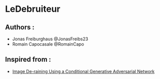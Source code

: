 # LeDebruiteur

## Authors :

* Jonas Freiburghaus @JonasFreibs23
* Romain Capocasale @RomainCapo

## Inspired from :

* [Image De-raining Using a Conditional Generative Adversarial Network](https://arxiv.org/pdf/1701.05957.pdf)
